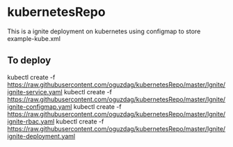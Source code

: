 # kubernetesRepo

This is a ignite deployment on kubernetes using configmap to store example-kube.xml

## To deploy

kubectl create -f https://raw.githubusercontent.com/oguzdag/kubernetesRepo/master/Ignite/ignite-service.yaml
kubectl create -f https://raw.githubusercontent.com/oguzdag/kubernetesRepo/master/Ignite/ignite-configmap.yaml
kubectl create -f https://raw.githubusercontent.com/oguzdag/kubernetesRepo/master/Ignite/ignite-rbac.yaml
kubectl create -f https://raw.githubusercontent.com/oguzdag/kubernetesRepo/master/Ignite/ignite-deployment.yaml